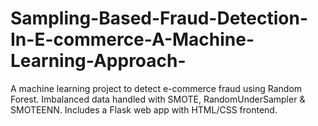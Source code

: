 # Sampling-Based-Fraud-Detection-In-E-commerce-A-Machine-Learning-Approach-
A machine learning project to detect e-commerce fraud using Random Forest. Imbalanced data handled with SMOTE, RandomUnderSampler &amp; SMOTEENN. Includes a Flask web app with HTML/CSS frontend.
